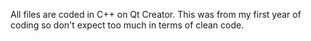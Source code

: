 All files are coded in C++ on Qt Creator. This was from my first year of coding so don't expect too much in terms of clean code.
